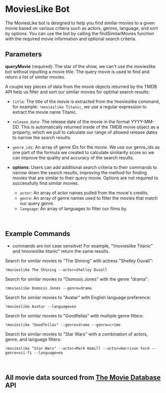# MoviesLike Bot

The MoviesLike bot is designed to help you find similar movies to a given movie based on various criteria such as actors, genres, language, and sort by options. You can use the bot by calling the findSimilarMovies function with the required movie information and optional search criteria.
<br>

## Parameters

__queryMovie__ (required): The star of the show, we can't use the movieslike bot without inputting a movie title. The query movie is used to find and return a list of similar movies.
<br>

A couple key pieces of data from the movie objects returned by the TMDB API help us filter and sort our similar movies for optimal search results:

  - `title`: The title of the movie is extracted from the !movieslike command, for example: `!movieslike Titanic`, we use a regular expression to extract the movie name Titanic.

  - `release_date`: The release date of the movie in the format YYYY-MM-DD. This is automatically returned inside of the TMDB movie object as a property, which we pull to calculate our range of allowed release dates to narrow the search results.

  - `genre_ids`: An array of genre IDs for the movie. We use our genre_ids as one part of the formula we created to calculate similarity score so we can improve the quality and accuracy of the search results.

- __options__: Users can add additional search criteria to their commands to narrow down the search results, improving the method for finding movies that are similar to their query movie. Options are not required to successfully find similar movies.

  -  `actor`: An array of actor names pulled from the movie's credits.
  -  `genre`: An array of genre names used to filter the movies that match our query genre.
  -  `language`: An array of languages to filter our films by.
<br>

## Example Commands
- commands are not case sensitive! For example, "!movieslike Titanic" and !movieslike titanic" return the same results.

Search for similar movies to "The Shining" with actress "Shelley Duvall":

    !movieslike The Shining --actor=Shelley Duvall

Search for similar movies to "Osmosis Jones" with the genre "drama":

    !movieslike Osmosis Jones --genre=drama

Search for similar movies to "Avatar" with English language preference:

    !movieslike Avatar --language=en

Search for similar movies to "Goodfellas" with multiple genre filters:

    !movieslike "Goodfellas" --genre=drama --genre=crime

Search for similar movies to "Star Wars" with a combination of actors, genre, and language filters:

    !movieslike "Star Wars" --actor=Mark Hamill --actor=Harrison Ford --genre=sci-fi --language=en

<br>

## All movie data sourced from [The Movie Database](https://www.themoviedb.org/) API
